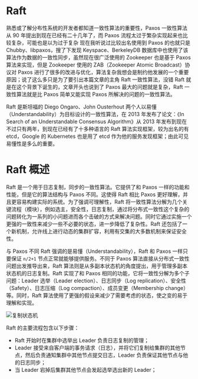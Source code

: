 # Raft

熟悉或了解分布性系统的开发者都知道一致性算法的重要性，Paxos 一致性算法从 90 年提出到现在已经有二十几年了，而 Paxos 流程太过于繁杂实现起来也比较复杂，可能也是以为过于复杂 现在我听说过比较出名使用到 Paxos 的也就只是 Chubby、libpaxos，搜了下发现 Keyspace、BerkeleyDB 数据库中也使用了该算法作为数据的一致性同步，虽然现在很广泛使用的 Zookeeper 也是基于 Paxos 算法来实现，但是 Zookeeper 使用的 ZAB（Zookeeper Atomic Broadcast）协议对 Paxos 进行了很多的改进与优化，算法复杂我想会是制约他发展的一个重要原因；说了这么多只是为了要引出本篇文章的主角 Raft 一致性算法，没错 Raft 就是在这个背景下诞生的，文章开头也说到了 Paxos 最大的问题就是复杂，Raft 一致性算法就是比 Paxos 简单又能实现 Paxos 所解决的问题的一致性算法。

Raft 是斯坦福的 Diego Ongaro、John Ousterhout 两个人以易懂（Understandability）为目标设计的一致性算法，在 2013 年发布了论文：《In Search of an Understandable Consensus Algorithm》从 2013 年发布到现在不过只有两年，到现在已经有了十多种语言的 Raft 算法实现框架，较为出名的有 etcd，Google 的 Kubernetes 也是用了 etcd 作为他的服务发现框架；由此可见易懂性是多么的重要。

# Raft 概述

Raft 是一个用于日志复制，同步的一致性算法。它提供了和 Paxos 一样的功能和性能，但是它的算法结构与 Paxos 不同。这使得 Raft 相比 Paxos 更好理解，并且更容易构建实际的系统。为了强调可理解性，Raft 将一致性算法分解为几个关键流程（模块），例如选主，安全性，日志复制，通过将分布式一致性这个复杂的问题转化为一系列的小问题进而各个击破的方式来解决问题。同时它通过实施一个更强的一致性来减少一些不必要的状态，进一步降低了复杂性。Raft 还包括了一个新机制，允许线上进行动态的集群扩容，利用有交集的大多数机制来保证安全性。

与 Paxos 不同 Raft 强调的是易懂（Understandability），Raft 和 Paxos 一样只要保证 `n/2+1` 节点正常就能够提供服务。不同于 Paxos 算法直接从分布式一致性问题出发推导出来，Raft 算法则是从多副本状态机的角度提出，用于管理多副本状态机的日志复制。Raft 实现了和 Paxos 相同的功能，它将一致性分解为多个子问题：Leader 选举（Leader election）、日志同步（Log replication）、安全性（Safety）、日志压缩（Log compaction）、成员变更（Membership change）等。同时，Raft 算法使用了更强的假设来减少了需要考虑的状态，使之变的易于理解和实现。

![复制状态机](https://s1.ax1x.com/2020/08/06/agwY9g.png)

Raft 的主要流程包含以下步骤：

- Raft 开始时在集群中选举出 Leader 负责日志复制的管理；
- Leader 接受来自客户端的事务请求（日志），并将它们复制给集群的其他节点，然后负责通知集群中其他节点提交日志，Leader 负责保证其他节点与他的日志同步；
- 当 Leader 宕掉后集群其他节点会发起选举选出新的 Leader；
